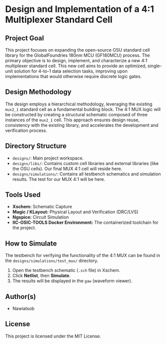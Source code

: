 # Design and Implementation of a 4:1 Multiplexer Standard Cell

## Project Goal
This project focuses on expanding the open-source OSU standard cell library for the GlobalFoundries 180nm MCU (GF180MCU) process. The primary objective is to design, implement, and characterize a new 4:1 multiplexer standard cell. This new cell aims to provide an optimized, single-unit solution for 4-to-1 data selection tasks, improving upon implementations that would otherwise require discrete logic gates.

## Design Methodology
The design employs a hierarchical methodology, leveraging the existing `mux2_1` standard cell as a fundamental building block. The 4:1 MUX logic will be constructed by creating a structural schematic composed of three instances of the `mux2_1` cell. This approach ensures design reuse, consistency with the existing library, and accelerates the development and verification process.

## Directory Structure
* `designs/`: Main project workspace.
* `designs/libs/`: Contains custom cell libraries and external libraries (like the OSU cells). Our final MUX 4:1 cell will reside here.
* `designs/simulations/`: Contains all testbench schematics and simulation results. The test for our MUX 4:1 will be here.

## Tools Used
* **Xschem:** Schematic Capture
* **Magic / KLayout:** Physical Layout and Verification (DRC/LVS)
* **Ngspice:** Circuit Simulation
* **IIC-OSIC-TOOLS Docker Environment:** The containerized toolchain for the project.

## How to Simulate
The testbench for verifying the functionality of the 4:1 MUX can be found in the `designs/simulations/test_mux/` directory.

1.  Open the testbench schematic (`.sch` file) in Xschem.
2.  Click **Netlist**, then **Simulate**.
3.  The results will be displayed in the `gaw` (waveform viewer).

## Author(s)
* Nawiatsob

## License
This project is licensed under the MIT License.
